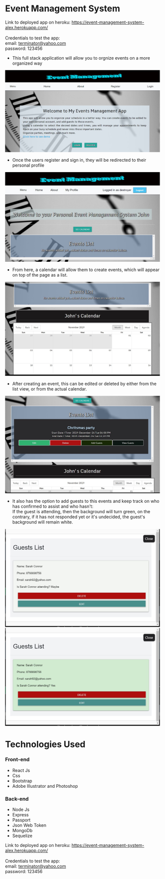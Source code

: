 # Event Management System 

Link to deployed app on heroku: https://event-management-system-alex.herokuapp.com/ <br><br>
Credentials to test the app: <br>
email: terminator@yahoo.com <br>
password: 123456

* This full stack application will allow you to orgnize events on a more organized way

![alt text](./client/public/Images/screenshot1.JPG)

* Once the users register and sign in, they will be redirected to their personal profile

![alt text](./client/public/Images/screenshot2.JPG)

* From here, a calendar will allow them to create events, which will appear on top of the page as a list.

![alt text](./client/public/Images/screenshot3.JPG)

* After creating an event, this can be edited or deleted by either from the list view, or from the actual calendar.

![alt text](./client/public/Images/screenshot4.JPG)


* It also has the option to add guests to this events and keep track on who has confirmed to assist and who hasn't: <br>
 If the guest is attending, then the background will turn green, on the contrary, if it has not responded yet or it's undecided, the guest's background will remain white.

![alt text](./client/public/Images/screenshot5.JPG)
![alt text](./client/public/Images/screenshot6.JPG)

# Technologies Used

### Front-end

* React Js
* Css
* Bootstrap
* Adobe Illustrator and Photoshop

### Back-end

* Node Js
* Express
* Passport
* Json Web Token
* MongoDb
* Sequelize


Link to deployed app on heroku: https://event-management-system-alex.herokuapp.com/ <br><br>
Credentials to test the app: <br>
email: terminator@yahoo.com <br>
password: 123456

